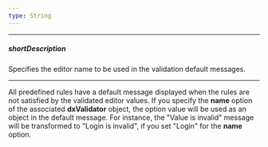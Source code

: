 ```yaml
---
type: String
---
```

---
##### shortDescription
Specifies the editor name to be used in the validation default messages.

---
All predefined rules have a default message displayed when the rules are not satisfied by the validated editor values. If you specify the **name** option of the associated **dxValidator** object, the option value will be used as an object in the default message. For instance, the "Value is invalid" message will be transformed to "Login is invalid", if you set "Login" for the **name** option.